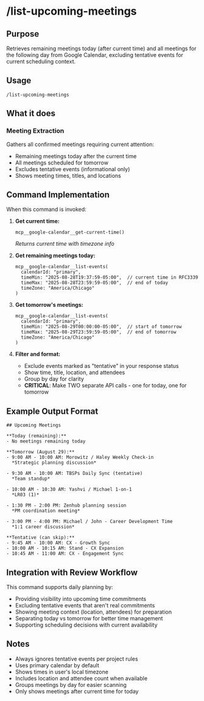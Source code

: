 # /list-upcoming-meetings

## Purpose
Retrieves remaining meetings today (after current time) and all meetings for the following day from Google Calendar, excluding tentative events for current scheduling context.

## Usage
```
/list-upcoming-meetings
```

## What it does

### Meeting Extraction
Gathers all confirmed meetings requiring current attention:
- Remaining meetings today after the current time
- All meetings scheduled for tomorrow
- Excludes tentative events (informational only)
- Shows meeting times, titles, and locations

## Command Implementation

When this command is invoked:

1. **Get current time:**
   ```
   mcp__google-calendar__get-current-time()
   ```
   *Returns current time with timezone info*

2. **Get remaining meetings today:**
   ```
   mcp__google-calendar__list-events(
     calendarId: "primary",
     timeMin: "2025-08-28T19:37:59-05:00",  // current time in RFC3339
     timeMax: "2025-08-28T23:59:59-05:00",  // end of today
     timeZone: "America/Chicago"
   )
   ```

3. **Get tomorrow's meetings:**
   ```
   mcp__google-calendar__list-events(
     calendarId: "primary",
     timeMin: "2025-08-29T00:00:00-05:00",  // start of tomorrow
     timeMax: "2025-08-29T23:59:59-05:00",  // end of tomorrow
     timeZone: "America/Chicago"
   )
   ```

4. **Filter and format:**
   - Exclude events marked as "tentative" in your response status
   - Show time, title, location, and attendees
   - Group by day for clarity
   - **CRITICAL**: Make TWO separate API calls - one for today, one for tomorrow

## Example Output Format

```
## Upcoming Meetings

**Today (remaining):**
- No meetings remaining today

**Tomorrow (August 29):**
- 9:00 AM - 10:00 AM: Morowitz / Haley Weekly Check-in
  *Strategic planning discussion*

- 9:30 AM - 10:00 AM: TBSPs Daily Sync (tentative)
  *Team standup*

- 10:00 AM - 10:30 AM: Yashvi / Michael 1-on-1
  *LR03 (1)*

- 1:30 PM - 2:00 PM: Zenhub planning session
  *PM coordination meeting*

- 3:00 PM - 4:00 PM: Michael / John - Career Development Time
  *1:1 career discussion*

**Tentative (can skip):**
- 9:45 AM - 10:00 AM: CX - Growth Sync
- 10:00 AM - 10:15 AM: Stand - CX Expansion  
- 10:45 AM - 11:00 AM: CX - Engagement Sync
```

## Integration with Review Workflow

This command supports daily planning by:
- Providing visibility into upcoming time commitments
- Excluding tentative events that aren't real commitments
- Showing meeting context (location, attendees) for preparation
- Separating today vs tomorrow for better time management
- Supporting scheduling decisions with current availability

## Notes

- Always ignores tentative events per project rules
- Uses primary calendar by default
- Shows times in user's local timezone
- Includes location and attendee count when available
- Groups meetings by day for easier scanning
- Only shows meetings after current time for today